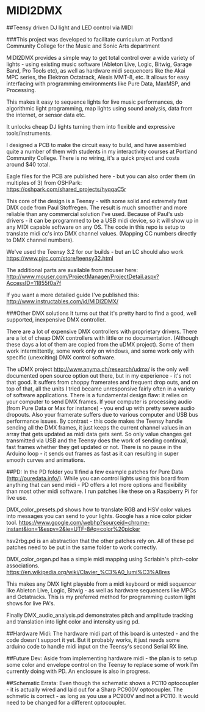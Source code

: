 # MIDI2DMX

##Teensy driven DJ light and LED control via MIDI

###This project was developed to facilitate curriculum at Portland Community College for the Music and Sonic Arts department

MIDI2DMX provides a simple way to get total control over a wide variety of lights - using existing music software (Ableton Live, Logic, Bitwig, Garage Band, Pro Tools etc), as well as hardware midi sequencers like the Akai MPC series, the Elektron Octatrack, Alesis MMT-8, etc. It allows for easy interfacing with programming environments like Pure Data, MaxMSP, and Processing.

This makes it easy to sequence lights for live music performances, do algorithmic light programming, map lights using sound analysis, data from the internet, or sensor data etc.

It unlocks cheap DJ lights turning them into flexible and expressive tools/instruments.

I designed a PCB to make the circuit easy to build, and have assembled quite a number of them with students in my interactivity courses at Portland Community College. There is no wiring, it's a quick project and costs around $40 total.

Eagle files for the PCB are published here - but you can also order them (in multiples of 3) from OSHPark: https://oshpark.com/shared_projects/hyqqaC5r

This core of the design is a Teensy - with some solid and extremely fast DMX code from Paul Stoffregen. The result is much smoother and more reliable than any commercial solution I've used. Because of Paul's usb drivers - it can be programmed to be a USB midi device, so it will show up in any MIDI capable software on any OS. The code in this repo is setup to translate midi cc's into DMX channel values. (Mapping CC numbers directly to DMX channel numbers).

We've used the Teensy 3.2 for our builds - but an LC should also work https://www.pjrc.com/store/teensy32.html

The additional parts are available from mouser here: http://www.mouser.com/ProjectManager/ProjectDetail.aspx?AccessID=11855f0a7f

If you want a more detailed guide I've published this: http://www.instructables.com/id/MIDI2DMX/


###Other DMX solutions
It turns out that it's pretty hard to find a good, well supported, inexpensive DMX controller.

There are a lot of expensive DMX controllers with proprietary drivers. There are a lot of cheap DMX controllers with little or no documentation. (Although these days a lot of them are copied from the uDMX project). Some of them work intermittently, some work only on windows, and some work only with specific (unexciting) DMX control software.

The uDMX project http://www.anyma.ch/research/udmx/ is the only well documented open source option out there, but in my experience - it's not that good. It suffers from choppy framerates and frequent drop outs, and on top of that, all the units I tried became unresponsive fairly often in a variety of software applications. There is a fundamental design flaw: it relies on your computer to send DMX frames. If your computer is processing audio (from Pure Data or Max for instance) - you end up with pretty severe audio dropouts. Also your framerate suffers due to various computer and USB bus performance issues. By contrast - this code makes the Teensy handle sending all the DMX frames, it just keeps the current channel values in an array that gets updated as midi data gets sent. So only value changes get transmitted via USB and the Teensy does the work of sending continual, fast frames whether they get updated or not. There is no pause in the Arduino loop - it sends out frames as fast as it can resulting in super smooth curves and animations.


##PD:
In the PD folder you'll find a few example patches for Pure Data (http://puredata.info/). While you can control lights using this board from anything that can send midi - PD offers a lot more options and flexibility than most other midi software. I run patches like these on a Raspberry Pi for live use.

DMX_color_presets.pd shows how to translate RGB and HSV color values into messages you can send to your lights. Google has a nice color picker tool. https://www.google.com/webhp?sourceid=chrome-instant&ion=1&espv=2&ie=UTF-8#q=color%20picker

hsv2rbg.pd is an abstraction that the other patches rely on. All of these pd patches need to be put in the same folder to work correctly.

DMX_color_organ.pd has a simple midi mapping using Scriabin's pitch-color associations. https://en.wikipedia.org/wiki/Clavier_%C3%A0_lumi%C3%A8res

This makes any DMX light playable from a midi keyboard or midi sequencer like Ableton Live, Logic, Bitwig - as well as hardware sequencers like MPCs and Octatracks. This is my preferred method for programming custom light shows for live PA's.

Finally DMX_audio_analysis.pd demonstrates pitch and amplitude tracking and translation into light color and intensity using pd.

##Hardware Midi:
The hardware midi part of this board is untested - and the code doesn't support it yet. But it probably works, it just needs some arduino code to handle midi input on the Teensy's second Serial RX line.

##Future Dev:
Aside from implementing hardware midi - the plan is to setup some color and envelope control on the Teensy to replace some of work I'm currently doing with PD. An enclosure is also in progress.

##Schematic Errata:
Even though the schematic shows a PC110 optocoupler - it is actually wired and laid out for a Sharp PC900V optocoupler. The schmetic is correct - as long as you use a PC900V and not a PC110. It would need to be changed for a different optocoupler.

